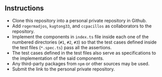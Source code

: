 ## Instructions

* Clone this repository into a personal private repository in Github.
* Add `rogermadjos`, `kugtong33`, and `ccpacillos` as collaborators to the repository.
* Implement the components in `index.ts` file inside each one of the numbered directories (`#1`, `#2`, `#3`) so that the test cases defined inside the test files (`*.spec.ts`) pass all the assertions.
* The test cases defined in the test files also serve as specifications to the implementation of the said components.
* Any third-party packages from `npm` or other sources may be used.
* Submit the link to the personal private repository.
